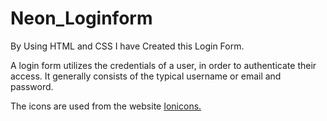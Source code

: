 # Neon_Loginform

<p> By Using HTML and CSS I have Created this Login Form.</p>

<p> A login form utilizes the credentials of a user, in order to authenticate their access. It generally consists of the typical username or email and password.</p>

<p> The icons are used from the website <a href="https://ionic.io/ionicons">Ionicons.</a> </p>

